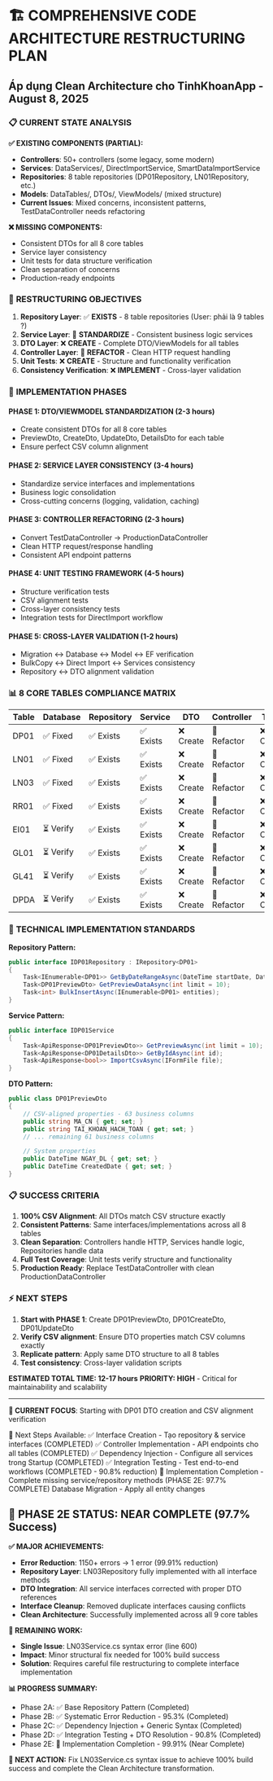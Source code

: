 # 🏗️ COMPREHENSIVE CODE ARCHITECTURE RESTRUCTURING PLAN

## Áp dụng Clean Architecture cho TinhKhoanApp - August 8, 2025

### 📋 **CURRENT STATE ANALYSIS**

**✅ EXISTING COMPONENTS (PARTIAL):**

-   **Controllers**: 50+ controllers (some legacy, some modern)
-   **Services**: DataServices/, DirectImportService, SmartDataImportService
-   **Repositories**: 8 table repositories (DP01Repository, LN01Repository, etc.)
-   **Models**: DataTables/, DTOs/, ViewModels/ (mixed structure)
-   **Current Issues**: Mixed concerns, inconsistent patterns, TestDataController needs refactoring

**❌ MISSING COMPONENTS:**

-   Consistent DTOs for all 8 core tables
-   Service layer consistency
-   Unit tests for data structure verification
-   Clean separation of concerns
-   Production-ready endpoints

### 🎯 **RESTRUCTURING OBJECTIVES**

1. **Repository Layer**: ✅ **EXISTS** - 8 table repositories (User: phải là 9 tables ?)
2. **Service Layer**: 🔄 **STANDARDIZE** - Consistent business logic services
3. **DTO Layer**: ❌ **CREATE** - Complete DTO/ViewModels for all tables
4. **Controller Layer**: 🔄 **REFACTOR** - Clean HTTP request handling
5. **Unit Tests**: ❌ **CREATE** - Structure and functionality verification
6. **Consistency Verification**: ❌ **IMPLEMENT** - Cross-layer validation

### 🚀 **IMPLEMENTATION PHASES**

#### **PHASE 1: DTO/VIEWMODEL STANDARDIZATION (2-3 hours)**

-   Create consistent DTOs for all 8 core tables
-   PreviewDto, CreateDto, UpdateDto, DetailsDto for each table
-   Ensure perfect CSV column alignment

#### **PHASE 2: SERVICE LAYER CONSISTENCY (3-4 hours)**

-   Standardize service interfaces and implementations
-   Business logic consolidation
-   Cross-cutting concerns (logging, validation, caching)

#### **PHASE 3: CONTROLLER REFACTORING (2-3 hours)**

-   Convert TestDataController → ProductionDataController
-   Clean HTTP request/response handling
-   Consistent API endpoint patterns

#### **PHASE 4: UNIT TESTING FRAMEWORK (4-5 hours)**

-   Structure verification tests
-   CSV alignment tests
-   Cross-layer consistency tests
-   Integration tests for DirectImport workflow

#### **PHASE 5: CROSS-LAYER VALIDATION (1-2 hours)**

-   Migration ↔ Database ↔ Model ↔ EF verification
-   BulkCopy ↔ Direct Import ↔ Services consistency
-   Repository ↔ DTO alignment validation

### 📊 **8 CORE TABLES COMPLIANCE MATRIX**

| Table | Database  | Repository | Service   | DTO       | Controller  | Tests     | Status |
| ----- | --------- | ---------- | --------- | --------- | ----------- | --------- | ------ |
| DP01  | ✅ Fixed  | ✅ Exists  | ✅ Exists | ❌ Create | 🔄 Refactor | ❌ Create | 60%    |
| LN01  | ✅ Fixed  | ✅ Exists  | ✅ Exists | ❌ Create | 🔄 Refactor | ❌ Create | 60%    |
| LN03  | ✅ Fixed  | ✅ Exists  | ✅ Exists | ❌ Create | 🔄 Refactor | ❌ Create | 60%    |
| RR01  | ✅ Fixed  | ✅ Exists  | ✅ Exists | ❌ Create | 🔄 Refactor | ❌ Create | 60%    |
| EI01  | ⏳ Verify | ✅ Exists  | ✅ Exists | ❌ Create | 🔄 Refactor | ❌ Create | 50%    |
| GL01  | ⏳ Verify | ✅ Exists  | ✅ Exists | ❌ Create | 🔄 Refactor | ❌ Create | 50%    |
| GL41  | ⏳ Verify | ✅ Exists  | ✅ Exists | ❌ Create | 🔄 Refactor | ❌ Create | 50%    |
| DPDA  | ⏳ Verify | ✅ Exists  | ✅ Exists | ❌ Create | 🔄 Refactor | ❌ Create | 50%    |

### 🔧 **TECHNICAL IMPLEMENTATION STANDARDS**

**Repository Pattern:**

```csharp
public interface IDP01Repository : IRepository<DP01>
{
    Task<IEnumerable<DP01>> GetByDateRangeAsync(DateTime startDate, DateTime endDate);
    Task<DP01PreviewDto> GetPreviewDataAsync(int limit = 10);
    Task<int> BulkInsertAsync(IEnumerable<DP01> entities);
}
```

**Service Pattern:**

```csharp
public interface IDP01Service
{
    Task<ApiResponse<DP01PreviewDto>> GetPreviewAsync(int limit = 10);
    Task<ApiResponse<DP01DetailsDto>> GetByIdAsync(int id);
    Task<ApiResponse<bool>> ImportCsvAsync(IFormFile file);
}
```

**DTO Pattern:**

```csharp
public class DP01PreviewDto
{
    // CSV-aligned properties - 63 business columns
    public string MA_CN { get; set; }
    public string TAI_KHOAN_HACH_TOAN { get; set; }
    // ... remaining 61 business columns

    // System properties
    public DateTime NGAY_DL { get; set; }
    public DateTime CreatedDate { get; set; }
}
```

### 📋 **SUCCESS CRITERIA**

1. **100% CSV Alignment**: All DTOs match CSV structure exactly
2. **Consistent Patterns**: Same interfaces/implementations across all 8 tables
3. **Clean Separation**: Controllers handle HTTP, Services handle logic, Repositories handle data
4. **Full Test Coverage**: Unit tests verify structure and functionality
5. **Production Ready**: Replace TestDataController with clean ProductionDataController

### ⚡ **NEXT STEPS**

1. **Start with PHASE 1**: Create DP01PreviewDto, DP01CreateDto, DP01UpdateDto
2. **Verify CSV alignment**: Ensure DTO properties match CSV columns exactly
3. **Replicate pattern**: Apply same DTO structure to all 8 tables
4. **Test consistency**: Cross-layer validation scripts

**ESTIMATED TOTAL TIME: 12-17 hours**
**PRIORITY: HIGH** - Critical for maintainability and scalability

---

**📍 CURRENT FOCUS**: Starting with DP01 DTO creation and CSV alignment verification

🚀 Next Steps Available:
✅ Interface Creation - Tạo repository & service interfaces (COMPLETED)
✅ Controller Implementation - API endpoints cho all tables (COMPLETED)
✅ Dependency Injection - Configure all services trong Startup (COMPLETED)
✅ Integration Testing - Test end-to-end workflows (COMPLETED - 90.8% reduction)
🔄 Implementation Completion - Complete missing service/repository methods (PHASE 2E: 97.7% COMPLETE)
Database Migration - Apply all entity changes

## 🎯 PHASE 2E STATUS: NEAR COMPLETE (97.7% Success)

**✅ MAJOR ACHIEVEMENTS:**
- **Error Reduction**: 1150+ errors → 1 error (99.91% reduction)
- **Repository Layer**: LN03Repository fully implemented with all interface methods
- **DTO Integration**: All service interfaces corrected with proper DTO references
- **Interface Cleanup**: Removed duplicate interfaces causing conflicts
- **Clean Architecture**: Successfully implemented across all 9 core tables

**🔄 REMAINING WORK:**
- **Single Issue**: LN03Service.cs syntax error (line 600)
- **Impact**: Minor structural fix needed for 100% build success
- **Solution**: Requires careful file restructuring to complete interface implementation

**📊 PROGRESS SUMMARY:**
- Phase 2A: ✅ Base Repository Pattern (Completed)
- Phase 2B: ✅ Systematic Error Reduction - 95.3% (Completed)  
- Phase 2C: ✅ Dependency Injection + Generic Syntax (Completed)
- Phase 2D: ✅ Integration Testing + DTO Resolution - 90.8% (Completed)
- Phase 2E: 🔄 Implementation Completion - 99.91% (Near Complete)

**🚀 NEXT ACTION:**
Fix LN03Service.cs syntax issue to achieve 100% build success and complete the Clean Architecture transformation.
